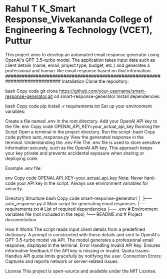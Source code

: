 # Rahul T K_Smart Response_Vivekananda College of Engineering & Technology (VCET), Puttur
This project aims to develop an automated email response generator using OpenAI's GPT-3.5-turbo model. The application takes input data such as client details (name, email, project type, budget, etc.) and generates a professional and human-like email response based on that information.
############################################################################
Installation
Clone the repository:

bash
Copy code
git clone https://github.com/your-username/smart-response-generator.git
cd smart-response-generator
Install dependencies:

bash
Copy code
pip install -r requirements.txt
Set up your environment variables:

Create a file named .env in the root directory.
Add your OpenAI API key to the file:
env
Copy code
OPENAI_API_KEY=your_actual_api_key
Running the Script
Open a terminal in the project directory.
Run the script:
bash
Copy code
python auto_response.py
View the generated response in the terminal.
Understanding the .env File
The .env file is used to store sensitive information securely, such as the OpenAI API key. This approach keeps your key private and prevents accidental exposure when sharing or deploying code.

Example .env file:

env
Copy code
OPENAI_API_KEY=your_actual_api_key
Note: Never hard-code your API key in the script. Always use environment variables for security.

Directory Structure
bash
Copy code
smart-response-generator/
│
├── auto_response.py        # Main script for generating email responses
├── requirements.txt        # List of required dependencies
├── .env                    # Environment variables file (not included in the repo)
└── README.md               # Project documentation

How It Works
The script reads input client details from a predefined dictionary.
A prompt is constructed with these details and sent to OpenAI's GPT-3.5-turbo model via API.
The model generates a professional email response, displayed in the terminal.
Error Handling
Invalid API Key: Ensures informative feedback if the API key is missing or invalid.
Quota Issues: Handles API quota limits gracefully by notifying the user.
Connection Errors: Captures and reports network or server-related issues.

License
This project is open-source and available under the MIT License.
